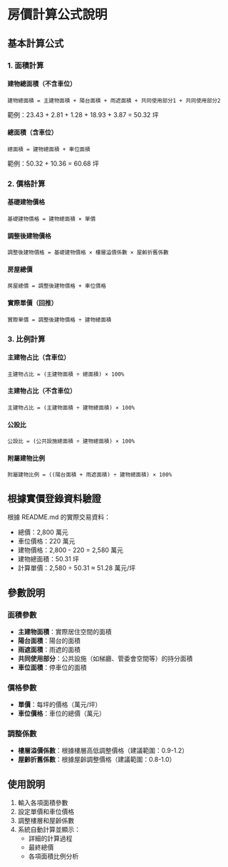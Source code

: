 # 房價計算公式說明

## 基本計算公式

### 1. 面積計算

#### 建物總面積（不含車位）
```
建物總面積 = 主建物面積 + 陽台面積 + 雨遮面積 + 共同使用部分1 + 共同使用部分2
```
範例：23.43 + 2.81 + 1.28 + 18.93 + 3.87 = 50.32 坪

#### 總面積（含車位）
```
總面積 = 建物總面積 + 車位面積
```
範例：50.32 + 10.36 = 60.68 坪

### 2. 價格計算

#### 基礎建物價格
```
基礎建物價格 = 建物總面積 × 單價
```

#### 調整後建物價格
```
調整後建物價格 = 基礎建物價格 × 樓層溢價係數 × 屋齡折舊係數
```

#### 房屋總價
```
房屋總價 = 調整後建物價格 + 車位價格
```

#### 實際單價（回推）
```
實際單價 = 調整後建物價格 ÷ 建物總面積
```

### 3. 比例計算

#### 主建物占比（含車位）
```
主建物占比 = (主建物面積 ÷ 總面積) × 100%
```

#### 主建物占比（不含車位）
```
主建物占比 = (主建物面積 ÷ 建物總面積) × 100%
```

#### 公設比
```
公設比 = (公共設施總面積 ÷ 建物總面積) × 100%
```

#### 附屬建物比例
```
附屬建物比例 = ((陽台面積 + 雨遮面積) ÷ 建物總面積) × 100%
```

## 根據實價登錄資料驗證

根據 README.md 的實際交易資料：
- 總價：2,800 萬元
- 車位價格：220 萬元
- 建物價格：2,800 - 220 = 2,580 萬元
- 建物總面積：50.31 坪
- 計算單價：2,580 ÷ 50.31 ≈ 51.28 萬元/坪

## 參數說明

### 面積參數
- **主建物面積**：實際居住空間的面積
- **陽台面積**：陽台的面積
- **雨遮面積**：雨遮的面積
- **共同使用部分**：公共設施（如梯廳、管委會空間等）的持分面積
- **車位面積**：停車位的面積

### 價格參數
- **單價**：每坪的價格（萬元/坪）
- **車位價格**：車位的總價（萬元）

### 調整係數
- **樓層溢價係數**：根據樓層高低調整價格（建議範圍：0.9-1.2）
- **屋齡折舊係數**：根據屋齡調整價格（建議範圍：0.8-1.0）

## 使用說明

1. 輸入各項面積參數
2. 設定單價和車位價格
3. 調整樓層和屋齡係數
4. 系統自動計算並顯示：
   - 詳細的計算過程
   - 最終總價
   - 各項面積比例分析